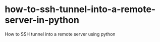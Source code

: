 # how-to-ssh-tunnel-into-a-remote-server-in-python
How to SSH tunnel into a remote server using python
